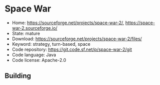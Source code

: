 # Space War

- Home: https://sourceforge.net/projects/space-war-2/, https://space-war-2.sourceforge.io/
- State: mature
- Download: https://sourceforge.net/projects/space-war-2/files/
- Keyword: strategy, turn-based, space
- Code repository: https://git.code.sf.net/p/space-war-2/git
- Code language: Java
- Code license: Apache-2.0

## Building
